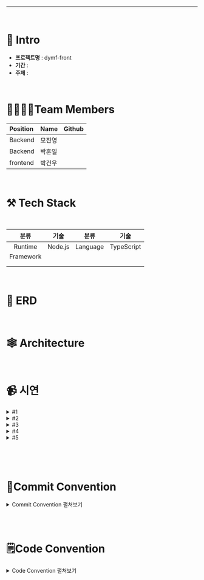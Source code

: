 <br>

-------------------

<br>

# 📝 Intro

* **프로젝트명** : dymf-front
* **기간** : 
* **주제** : 

<br>

# 👨‍👩‍👧‍👦Team Members

| Position      | Name          |    Github                                         |
|:--------------|:--------------|:--------------------------------------------------|
| Backend       | 모진영        | []()           |
| Backend       | 박훈일        | []()         |
| frontend       | 박건우        | []()     |


<br>

# ⚒ Tech Stack

<br>

|분류|기술|분류|기술|
| :-: | :-: | :-: | :-: |
|Runtime|Node.js|Language|TypeScript|
|Framework| ||
||
||

 
<br>

#  📒 ERD





<br>

# 🕸 Architecture





  

<br>


# 📹 시연
<details>
<summary> #1  </summary>
<div markdown="1">










</div>
</details>

<details>
<summary> #2  </summary>
<div markdown="1">







</div>
</details>

<details>
<summary> #3  </summary>
<div markdown="1">










</div>
</details>

<details>
<summary> #4 </summary>
<div markdown="1">










</div>
</details>

<details>
<summary> #5  </summary>
<div markdown="1">









</div>
</details>
<br>


<br><br>
# 📝Commit Convention

<details>
<summary> Commit Convention 펼쳐보기 </summary>
<div markdown="1">  
  <br>
제목은 최대 50글자가 넘지 않도록 하고 마침표 및 특수기호는 사용하지 않는다.

 
영문으로 표기하는 경우 동사(원형)를 가장 앞에 두고 첫 글자는 대문자로 표기한다.(과거 시제를 사용하지 않는다.)
 
제목은 **개조식 구문**으로 작성한다. --> 완전한 서술형 문장이 아니라, 간결하고 요점적인 서술을 의미.

<br><br>

> **타입은 태그와 제목으로 구성되고, 태그는 영어로 쓰되 첫 문자는 대문자로 한다.**
> 
> 
> **`태그 : 제목`의 형태이며, `:`뒤에만 space가 있음**
> 
- `Feat` : 새로운 기능 추가
- `Fix` : 버그 수정
- `Docs` : 문서 수정
- `Style` : 코드 포맷팅, 세미콜론 누락, 코드 변경이 없는 경우
- `Refactor` : 코드 리펙토링
- `Test` : 테스트 코드, 리펙토링 테스트 코드 추가
- `Chore` : 빌드 업무 수정, 패키지 매니저 수정
</div>
</details>

<br><br>

# 🗒️Code Convention

<details>
<summary> Code Convention 펼쳐보기 </summary>
<div markdown="1">  
  <br>

{<br>
  "trailingComma": "all",<br>
  "tabWidth": 2,<br>
  "semi": true,<br>
  "singleQuote": true<br>
}

 
</div>
</details>
<br><br><br>
